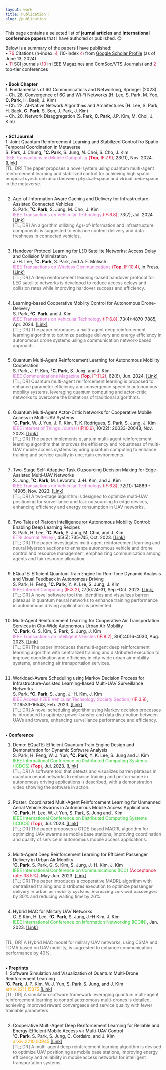 ```yaml
---
layout: work
title: Publication 📕
slug: /publication
---
```


This page contains a selected list of <b>journal articles</b> and <b>international conference papers</b> that I have authored or published. 😊
<br/>

Below is a summary of the papers I have published: <br/>
• <font color='#dc143c'>76</font> Citations (h-index: <font color='#dc143c'>4</font>, i10-index <font color='#dc143c'>4</font>) from <a href="https://scholar.google.com/citations?hl=ko&user=fGD7V2IAAAAJ">Google Scholar Profile</a> (as of June 13, 2024) <br/>
• <font color='#dc143c'>11</font> SCI journals (<font color='#dc143c'>10</font> in IEEE Magazines and ComSoc/VTS Journals) and <font color='#dc143c'>2</font> top-tier conferences <br/>
<br/>

<p>
  <b>• Book Chapter</b> <br/>
  1. Fundamentals of 6G Communications and Networking, Springer (2023) <br/>
  – Ch. 28. Convergence of 6G and Wi-Fi Networks (H. Lee, S. Park, M. Yoo, <b>C. Park</b>, H. Baek, J. Kim) <br/>
  – Ch. 22. AI-Native Network Algorithms and Architectures (H. Lee, S. Park, H. Baek, <b>C. Park</b>, S. Son, J. Park, J. Kim) <br/>
  – Ch. 20. Network Disaggregation (S. Park, <b>C. Park</b>, J.P. Kim, M. Choi, J. Kim) <br/><br/>
</p>

<p>
  <b>• SCI Journal</b> <br/>
  1. Joint Quantum Reinforcement Learning and Stabilized Control fro Spatio-Temporal Coordination in Metaverse <br/>
  S. Park, J. Chung, ³<b>C. Park</b>, S. Jung, M. Choi, S. Cho, J. Kim <br/>
  <font color='#da70d6'>IEEE Transactions on Mobile Computing</font> <font color='#dc143c'>(<b>Top</b>, IF:7.9)</font>, 23(11), Nov. 2024. <a href="https://ieeexplore.ieee.org/abstract/document/10543150">[Link]</a><br/>
  <font color='#666666'>[TL; DR] The paper proposes a novel system using quantum multi-agent reinforcement learning and stabilized control for achieving high spatio-temporal synchronization between physical-space and virtual meta-space in the metaverse.</font><br/><br/>
  
  2. Age-of-Information Aware Caching and Delivery for Infrastructure-Assisted Connected Vehicles <br/>
  S. Park, ²<b>C. Park</b>, S. Jung, M. Choi, J. Kim <br/> 
  <font color='#da70d6'>IEEE Transactions on Vehicular Technology</font> <font color='#dc143c'>(IF:6.8)</font>, 73(7), Jul. 2024. <a href="https://ieeexplore.ieee.org/abstract/document/10491361">[Link]</a><br/>
  <font color='#666666'>[TL; DR] An algorithm utilizing Age-of-Information and infrastructure components is suggested to enhance content delivery and data freshness in connected vehicles.</font><br/><br/>
  
  3. Handover Protocol Learning for LEO Satellite Networks: Access Delay and Collision Minimization <br/>
  J.-H. Lee, ²<b>C. Park</b>, S. Park, and A. F. Molisch <br/>
  <font color='#da70d6'>IEEE Transactions on Wireless Communications</font> <font color='#dc143c'>(<b>Top</b>, IF:10.4)</font>, in Press. <a href="https://ieeexplore.ieee.org/abstract/document/10371217">[Link]</a><br/>
  <font color='#666666'>[TL; DR] A deep reinforcement learning-based handover protocol for LEO satellite networks is developed to reduce access delays and collision rates while improving handover success and efficiency. </font><br/><br/>

  4. Learning-based Cooperative Mobility Control for Autonomous Drone-Delivery <br/>
  S. Park, ²<b>C. Park</b>, and J. Kim <br/>
  <font color='#da70d6'>IEEE Transactions on Vehicular Technology</font> <font color='#dc143c'>(IF:6.8)</font>, 73(4):4870-7885, Apr. 2024. <a href="https://ieeexplore.ieee.org/abstract/document/10310117">[Link]</a><br/>
  <font color='#666666'>[TL; DR] The paper introduces a multi-agent deep reinforcement learning algorithm to optimize package delivery and energy efficiency in autonomous drone systems using a communication network-based approach.</font><br/><br/>

  5. Quantum Multi-Agent Reinforcement Learning for Autonomous Mobility Cooperation <br/>
  S. Park, J. P. Kim, ³<b>C. Park</b>, S. Jung, and J. Kim <br/>
  <font color='#da70d6'>IEEE Communications Magazine</font> <font color='#dc143c'>(<b>Top</b>, IF:11.2)</font>, 62(6), Jun. 2024. <a href="https://ieeexplore.ieee.org/abstract/document/10232949">[Link]</a><br/>
  <font color='#666666'>[TL; DR] Quantum multi-agent reinforcement learning is proposed to enhance parameter efficiency and convergence speed in autonomous mobility systems, leveraging quantum computing and actor-critic networks to overcome the limitations of traditional algorithms.</font><br/><br/>
  
  6. Quantum Multi-Agent Actor-Critic Networks for Cooperative Mobile Access in Multi-UAV Systems <br/>
  ¹<b>C. Park</b>, W. J. Yun, J. P. Kim, T. K. Rodrigues, S. Park, S. Jung, J. Kim <br/>
  <font color='#da70d6'>IEEE Internet of Things Journal</font> <font color='#dc143c'>(IF:10.6)</font>, 10(22): 20033-20048, Nov. 2023. <a href="https://ieeexplore.ieee.org/abstract/document/10143981">[Link]</a><br/>
  <font color='#666666'>[TL; DR] The paper implements quantum multi-agent reinforcement learning algorithm that improves the efficiency and robustness of multi-UAV mobile access systems by using quantum computing to enhance training and service quality in uncertain environments.</font><br/><br/>

  7. Two-Stage Self-Adaptive Task Outsourcing Decision Making for Edge-Assisted Multi-UAV Networks <br/>
  S. Jung, ²<b>C. Park</b>, M. Levorato, J.-H. Kim, and J. Kim <br/>
  <font color='#da70d6'>IEEE Transactions on Vehicular Technology</font> <font color='#dc143c'>(IF:6.8)</font>, 72(11): 14889 - 14905, Nov. 2023. <a href="https://ieeexplore.ieee.org/abstract/document/10144676">[Link]</a><br/>
  <font color='#666666'>[TL; DR] A two-stage algorithm is designed to optimize multi-UAV positioning for surveillance and task outsourcing to edge devices, enhancing efficiency and energy consumption in UAV networks.</font><br/><br/>

  8. Two Tales of Platoon Intelligence for Autonomous Mobility Control: Enabling Deep Learning Recipes <br/>
  S. Park, H. Lee, ³<b>C. Park</b>, S. Jung, M. Choi, and J. Kim <br/>
  <font color='#da70d6'>ETRI Journal (Wiley)</font>, 45(5): 735-745, Oct. 2023. <a href="https://onlinelibrary.wiley.com/doi/full/10.4218/etrij.2023-0132">[Link]</a><br/>
  <font color='#666666'>[TL; DR] The paper investigates multi-agent reinforcement learning and neural Myerson auctions to enhance autonomous vehicle and drone control and resource management, emphasizing communication among agents and fair resource allocation.</font><br/><br/>
    
  9. EQuaTE: Efficient Quantum Train Engine for Run-Time Dynamic Analysis and Visual Feedback in Autonomous Driving <br/>
  S. Park, H. Feng, ³<b>C. Park</b>, Y. K. Lee, S. Jung, J. Kim <br/>
  <font color='#da70d6'>IEEE Internet Computing</font> <font color='#dc143c'>(IF:3.2)</font>, 27(5):24-31, Sep.-Oct. 2023. <a href="https://ieeexplore.ieee.org/abstract/document/10229500">[Link]</a><br/>
  <font color='#666666'>[TL; DR] A novel software tool that identifies and visualizes barren plateaus in quantum neural networks to enhance training performance in autonomous driving applications is presented.</font><br/><br/>
    
  10. Multi-Agent Reinforcement Learning for Cooperative Air Transportation Services in City-Wide Autonomous Urban Air Mobility <br/>
  ¹<b>C. Park</b>, G. S. Kim, S. Park, S. Jung, J. Kim <br/>
  <font color='#da70d6'>IEEE Transactions on Intelligent Vehicles</font> <font color='#dc143c'>(IF:8.2)</font>, 8(8):4016-4030, Aug. 2023. <a href="https://ieeexplore.ieee.org/abstract/document/10144378">[Link]</a><br/>
  <font color='#666666'>[TL; DR] The paper introduces the multi-agent deep reinforcement learning algorithm with centralized training and distributed execution to improve coordination and efficiency in city-wide urban air mobility systems, enhancing air transportation services.</font><br/><br/>

  11. Workload-Aware Scheduling using Markov Decision Process for Infrastructure-Assisted Learning-Based Multi-UAV Surveillance Networks <br/>
  S. Park, ²<b>C. Park</b>, S. Jung, J.-H. Kim, J. Kim <br/>
  <font color='#da70d6'>IEEE Access (IEEE Vehicular Technology Society Section)</font> <font color='#dc143c'>(IF:3.9)</font>, 11:16533-16548, Feb. 2023. <a href="https://ieeexplore.ieee.org/abstract/document/10045685">[Link]</a><br/>
<font color='#666666'>[TL; DR] A novel scheduling algorithm using Markov decision processes is introduced to optimize power transfer and data distribution between UAVs and towers, enhancing surveillance performance and efficiency.</font><br/><br/>
</p>

<p>
  <b>• Conference</b><br/>

  1. Demo: EQuaTE: Efficient Quantum Train Engine Design and Demonstration for Dynamic Software Analysis <br/>
  S. Park, H. Feng, W. J. Yun, ⁴<b>C. Park</b>, Y. K. Lee, S. Jung and J. Kim <br/>
  <font color='#32cd32'>IEEE International Conference on Distributed Computing Systems (ICDCS)</font> <font color='#dc143c'>(<b>Top</b>)</font>, Jul. 2023. <a href="https://ieeexplore.ieee.org/abstract/document/10272530">[Link]</a><br/>
  <font color='#666666'>[TL; DR] A software tool that detects and visualizes barren plateaus in quantum neural networks to enhance training and performance in autonomous driving applications is described, with a demonstration video showing the software in action.</font><br/><br/>
  
  2. Poster: Coordinated Multi-Agent Reinforcement Learning for Unmanned Aerial Vehicle Swarms in Autonomous Mobile Access Applications <br/>
  ¹<b>C. Park</b>, H. Lee, W. J. Yun, S. Park, S. Jung and . Kim <br/>
  <font color='#32cd32'>IEEE International Conference on Distributed Computing Systems (ICDCS)</font> <font color='#dc143c'>(<b>Top</b>)</font>, Jul. 2023. <a href="https://ieeexplore.ieee.org/abstract/document/10272444">[Link]</a><br/>
  <font color='#666666'>[TL; DR] The paper proposes a CTDE-based MADRL algorithm for optimizing UAV swarms as mobile base stations, improving coordination and quality of service in autonomous mobile access applications.</font><br/><br/>
  
  3. Multi-Agent Deep Reinforcement Learning for Efficient Passenger Delivery in Urban Air Mobility <br/>
  ¹<b>C. Park</b>, S. Park, G. S. Kim, S. Jung, J.-H. Kim, J. Kim <br/>
  <font color='#32cd32'>IEEE International Conference on Communications (ICC)</font> <font color='#dc143c'>(Acceptance rate: 38.5%)</font>, May-Jun. 2023. <a href="https://ieeexplore.ieee.org/abstract/document/10279436">[Link]</a><br/>
  <font color='#666666'>[TL; DR] The paper introduces a cooperative MADRL algorithm with centralized training and distributed execution to optimize passenger delivery in urban air mobility systems, increasing serviced passengers by 30% and reducing waiting time by 26%.</font><br/><br/>

  4. Hybrid MAC for Military UAV Networks <br/>
  G. S Kim, H. Lee, ³<b>C. Park</b>, S. Jung, J.-H Kim, J. Kim <br/>
  <font color='#32cd32'>IEEE International Conference on Information Networking (ICOIN)</font>, Jan. 2023. <a href="https://ieeexplore.ieee.org/abstract/document/10048910">[Link]</a>
  <br/>
  <font color='#666666'>[TL; DR] A Hybrid MAC model for military UAV networks, using CSMA and TDMA based on UAV mobility, is suggested to enhance communication performance by 40%.</font><br/><br/>
</p>

<p>
  <b>• Preprints</b><br/>
  1. Software Simulation and Visualization of Quantum Multi-Drone Reinforcement Learning <br/>
  ¹<b>C. Park</b>, J. P. Kim, W. J. Yun, S. Park, S. Jung, and J. Kim <br/>
  <font color='#ffa500'>arXiv:2211.15375</font> <a href="https://arxiv.org/abs/2211.15375">[Link]</a><br/>
  <font color='#666666'>[TL; DR] A simulation software framework leveraging quantum multi-agent reinforcement learning to control autonomous multi-drones is detailed, achieving improved reward convergence and service quality with fewer trainable parameters.</font><br/><br/>
  
  2. Cooperative Multi-Agent Deep Reinforcement Learning for Reliable and Energy-Efficient Mobile Access via Multi-UAV Control <br/>
  ¹<b>C. Park</b>, S. Park, S. Jung, C. Cordeiro, and J. Kim <br/>
  <font color='#ffa500'>arXiv:2210.00945</font> <a href="https://arxiv.org/abs/2210.00945">[Link]</a><br/>
  <font color='#666666'>[TL; DR] A multi-agent deep reinforcement learning algorithm is devised to optimize UAV positioning as mobile base stations, improving energy efficiency and reliability in mobile access networks for intelligent transportation systems.</font><br/><br/>
</p>
